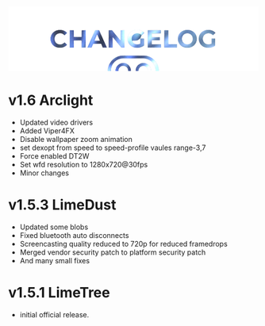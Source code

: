  <img src="https://raw.githubusercontent.com/DroidX-UI-Devices/Official_Devices/13/banners/changelogs.png" />

 # v1.6 Arclight

 - Updated video drivers
 - Added Viper4FX 
 - Disable wallpaper zoom animation
 - set dexopt from speed to speed-profile vaules range-3,7
 - Force enabled DT2W
 - Set wfd resolution to 1280x720@30fps
 - Minor changes

# v1.5.3 LimeDust

- Updated some blobs
- Fixed bluetooth auto disconnects
- Screencasting quality reduced to 720p for reduced framedrops
- Merged vendor security patch to platform security patch
- And many small fixes

# v1.5.1 LimeTree

- initial official release.
